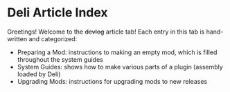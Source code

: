 # Deli Article Index
Greetings! Welcome to the ~~devlog~~ article tab! Each entry in this tab is hand-written and categorized:
- Preparing a Mod: instructions to making an empty mod, which is filled throughout the system guides
- System Guides: shows how to make various parts of a plugin (assembly loaded by Deli)
- Upgrading Mods: instructions for upgrading mods to new releases